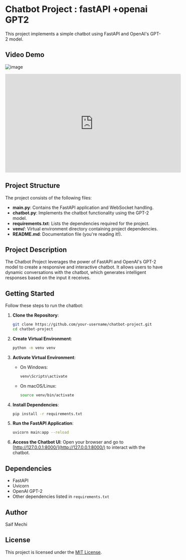 # Chatbot Project : fastAPI +openai GPT2


  This project implements a simple chatbot using FastAPI and OpenAI's GPT-2 model.

## Video Demo

![image](https://github.com/Saifmechi/ChatBot-App/blob/main/Capture%20d'%C3%A9cran%202023-11-30%20131716.png)

<iframe width="560" height="315" src="https://drive.google.com/file/d/1xwIYIgbaZPPAYV5xaFXMiDJ7y8HEnrv-/view?usp=drive_link" frameborder="0" allowfullscreen></iframe>




## Project Structure

The project consists of the following files:

- **main.py**: Contains the FastAPI application and WebSocket handling.
- **chatbot.py**: Implements the chatbot functionality using the GPT-2 model.
- **requirements.txt**: Lists the dependencies required for the project.
- **venv/**: Virtual environment directory containing project dependencies.
- **README.md**: Documentation file (you're reading it!).

## Project Description

The Chatbot Project leverages the power of FastAPI and OpenAI's GPT-2 model to create a responsive and interactive chatbot. It allows users to have dynamic conversations with the chatbot, which generates intelligent responses based on the input it receives.

## Getting Started

Follow these steps to run the chatbot:

1. **Clone the Repository**:
    ```bash
    git clone https://github.com/your-username/chatbot-project.git
    cd chatbot-project
    ```

2. **Create Virtual Environment**:
    ```bash
    python -m venv venv
    ```

3. **Activate Virtual Environment**:
    - On Windows:
        ```bash
        venv\Scripts\activate
        ```
    - On macOS/Linux:
        ```bash
        source venv/bin/activate
        ```

4. **Install Dependencies**:
    ```bash
    pip install -r requirements.txt
    ```

5. **Run the FastAPI Application**:
    ```bash
    uvicorn main:app --reload
    ```

6. **Access the Chatbot UI**:
    Open your browser and go to [http://127.0.0.1:8000/](http://127.0.0.1:8000/) to interact with the chatbot.

## Dependencies

- FastAPI
- Uvicorn
- OpenAI GPT-2
- Other dependencies listed in `requirements.txt`

## Author

Saif Mechi

## License

This project is licensed under the [MIT License](LICENSE).

